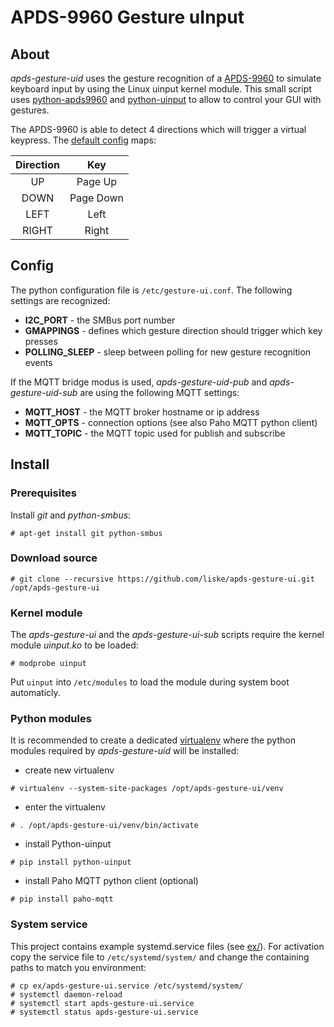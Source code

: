 # APDS-9960 Gesture uInput


## About

*apds-gesture-uid* uses the gesture recognition of a [APDS-9960](https://www.sparkfun.com/products/12787) to simulate keyboard input by using the Linux uinput kernel module. This small script uses [python-apds9960](https://github.com/liske/python-apds9960) and [python-uinput](http://tjjr.fi/sw/python-uinput/) to allow to control your GUI with gestures.

The APDS-9960 is able to detect 4 directions which will trigger a virtual keypress. The [default config](ex/gesture-ui.conf) maps:

| Direction | Key           |
|:---------:|:-------------:|
| UP        | Page Up       |
| DOWN      | Page Down     |
| LEFT      | Left          |
| RIGHT     | Right         |


## Config

The python configuration file is `/etc/gesture-ui.conf`. The following settings are recognized:
- __I2C_PORT__ - the SMBus port number
- __GMAPPINGS__ - defines which gesture direction should trigger which key presses
- __POLLING_SLEEP__ - sleep between polling for new gesture recognition events

If the MQTT bridge modus is used, *apds-gesture-uid-pub* and *apds-gesture-uid-sub* are using the
following MQTT settings:
- __MQTT_HOST__ - the MQTT broker hostname or ip address
- __MQTT_OPTS__ - connection options (see also Paho MQTT python client)
- __MQTT_TOPIC__ - the MQTT topic used for publish and subscribe


## Install

### Prerequisites

Install *git* and *python-smbus*:

```console
# apt-get install git python-smbus
```

### Download source

```console
# git clone --recursive https://github.com/liske/apds-gesture-ui.git /opt/apds-gesture-ui
```

### Kernel module

The *apds-gesture-ui* and the *apds-gesture-ui-sub* scripts require the kernel module *uinput.ko* to be loaded:

```console
# modprobe uinput
```

Put `uinput` into `/etc/modules` to load the module during system boot automaticly.


### Python modules

It is recommended to create a dedicated [virtualenv](https://virtualenv.pypa.io/en/stable/userguide/) where
the python modules required by *apds-gesture-uid* will be installed:
- create new virtualenv
```console
# virtualenv --system-site-packages /opt/apds-gesture-ui/venv
```
- enter the virtualenv
```console
# . /opt/apds-gesture-ui/venv/bin/activate
```
- install Python-uinput
```console
# pip install python-uinput
```
- install Paho MQTT python client (optional)
```console
# pip install paho-mqtt
```

### System service

This project contains example systemd.service files (see [ex/](ex/)). For activation copy the service file to
`/etc/systemd/system/` and change the containing paths to match you environment:

```console
# cp ex/apds-gesture-ui.service /etc/systemd/system/
# systemctl daemon-reload
# systemctl start apds-gesture-ui.service
# systemctl status apds-gesture-ui.service
```
